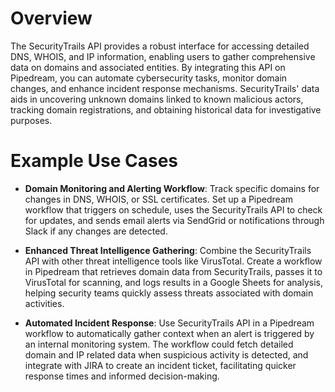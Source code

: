 # Overview

The SecurityTrails API provides a robust interface for accessing detailed DNS, WHOIS, and IP information, enabling users to gather comprehensive data on domains and associated entities. By integrating this API on Pipedream, you can automate cybersecurity tasks, monitor domain changes, and enhance incident response mechanisms. SecurityTrails' data aids in uncovering unknown domains linked to known malicious actors, tracking domain registrations, and obtaining historical data for investigative purposes.

# Example Use Cases

- **Domain Monitoring and Alerting Workflow**: Track specific domains for changes in DNS, WHOIS, or SSL certificates. Set up a Pipedream workflow that triggers on schedule, uses the SecurityTrails API to check for updates, and sends email alerts via SendGrid or notifications through Slack if any changes are detected.

- **Enhanced Threat Intelligence Gathering**: Combine the SecurityTrails API with other threat intelligence tools like VirusTotal. Create a workflow in Pipedream that retrieves domain data from SecurityTrails, passes it to VirusTotal for scanning, and logs results in a Google Sheets for analysis, helping security teams quickly assess threats associated with domain activities.

- **Automated Incident Response**: Use SecurityTrails API in a Pipedream workflow to automatically gather context when an alert is triggered by an internal monitoring system. The workflow could fetch detailed domain and IP related data when suspicious activity is detected, and integrate with JIRA to create an incident ticket, facilitating quicker response times and informed decision-making.
